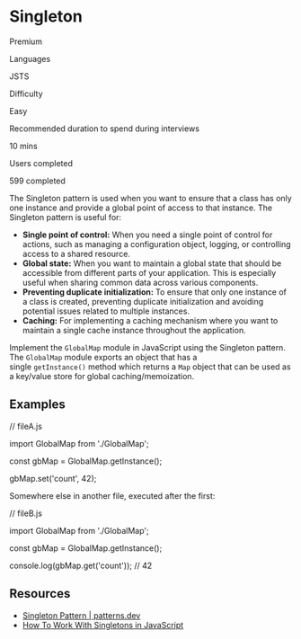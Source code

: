 # Singleton

Premium

Languages

JSTS

Difficulty

Easy

Recommended duration to spend during interviews

10 mins

Users completed

599 completed

The Singleton pattern is used when you want to ensure that a class has only one instance and provide a global point of access to that instance. The Singleton pattern is useful for:

- **Single point of control:** When you need a single point of control for actions, such as managing a configuration object, logging, or controlling access to a shared resource.
- **Global state:** When you want to maintain a global state that should be accessible from different parts of your application. This is especially useful when sharing common data across various components.
- **Preventing duplicate initialization:** To ensure that only one instance of a class is created, preventing duplicate initialization and avoiding potential issues related to multiple instances.
- **Caching:** For implementing a caching mechanism where you want to maintain a single cache instance throughout the application.

Implement the `GlobalMap` module in JavaScript using the Singleton pattern. The `GlobalMap` module exports an object that has a single `getInstance()` method which returns a `Map` object that can be used as a key/value store for global caching/memoization.

## Examples

// fileA.js

import GlobalMap from './GlobalMap';

const gbMap = GlobalMap.getInstance();

gbMap.set('count', 42);

Somewhere else in another file, executed after the first:

// fileB.js

import GlobalMap from './GlobalMap';

const gbMap = GlobalMap.getInstance();

console.log(gbMap.get('count')); // 42

## Resources

- [Singleton Pattern | patterns.dev](https://www.patterns.dev/vanilla/singleton-pattern)
- [How To Work With Singletons in JavaScript](https://www.digitalocean.com/community/tutorials/js-js-singletons)